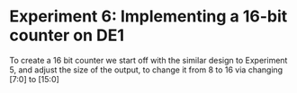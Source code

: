 # Experiment 6: Implementing a 16-bit	counter	on DE1

To create a 16 bit counter we start off with the similar design to Experiment 5, and adjust the size of the output, to change it from 8 to 16 via changing [7:0] to [15:0]
